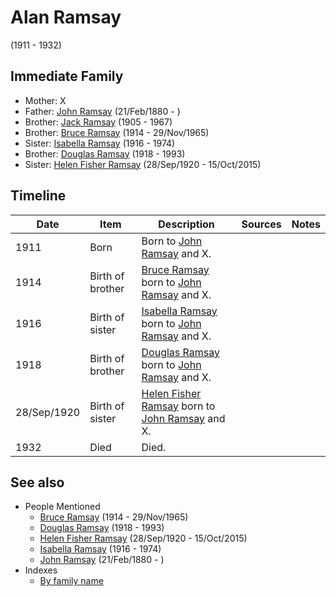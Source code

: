 ﻿---
layout: person
subject_key: i62219744
permalink: /people/i62219744
---

# Alan Ramsay
(1911 - 1932)

## Immediate Family

* Mother: X
* Father: [John Ramsay](./@64225415@-john-ramsay-b1880-2-21-d.md) (21/Feb/1880 - )
* Brother: [Jack Ramsay](./@55070438@-jack-ramsay-b1905-d1967.md) (1905 - 1967)
* Brother: [Bruce Ramsay](./@49046148@-bruce-ramsay-b1914-d1965-11-29.md) (1914 - 29/Nov/1965)
* Sister: [Isabella Ramsay](./@80504300@-isabella-ramsay-b1916-d1974.md) (1916 - 1974)
* Brother: [Douglas Ramsay](./@12977578@-douglas-ramsay-b1918-d1993.md) (1918 - 1993)
* Sister: [Helen Fisher Ramsay](./@34267190@-helen-fisher-ramsay-b1920-9-28-d2015-10-15.md) (28/Sep/1920 - 15/Oct/2015)

## Timeline

Date | Item | Description | Sources | Notes
---|---|---|---|---
1911 | Born | Born to [John Ramsay](./@64225415@-john-ramsay-b1880-2-21-d.md) and X. |  | 
1914 | Birth of brother | [Bruce Ramsay](./@49046148@-bruce-ramsay-b1914-d1965-11-29.md) born to [John Ramsay](./@64225415@-john-ramsay-b1880-2-21-d.md) and X. |  | 
1916 | Birth of sister | [Isabella Ramsay](./@80504300@-isabella-ramsay-b1916-d1974.md) born to [John Ramsay](./@64225415@-john-ramsay-b1880-2-21-d.md) and X. |  | 
1918 | Birth of brother | [Douglas Ramsay](./@12977578@-douglas-ramsay-b1918-d1993.md) born to [John Ramsay](./@64225415@-john-ramsay-b1880-2-21-d.md) and X. |  | 
28/Sep/1920 | Birth of sister | [Helen Fisher Ramsay](./@34267190@-helen-fisher-ramsay-b1920-9-28-d2015-10-15.md) born to [John Ramsay](./@64225415@-john-ramsay-b1880-2-21-d.md) and X. |  | 
1932 | Died | Died. |  | 


## See also

- People Mentioned
  - [Bruce Ramsay](./@49046148@-bruce-ramsay-b1914-d1965-11-29.md) (1914 - 29/Nov/1965)
  - [Douglas Ramsay](./@12977578@-douglas-ramsay-b1918-d1993.md) (1918 - 1993)
  - [Helen Fisher Ramsay](./@34267190@-helen-fisher-ramsay-b1920-9-28-d2015-10-15.md) (28/Sep/1920 - 15/Oct/2015)
  - [Isabella Ramsay](./@80504300@-isabella-ramsay-b1916-d1974.md) (1916 - 1974)
  - [John Ramsay](./@64225415@-john-ramsay-b1880-2-21-d.md) (21/Feb/1880 - )
- Indexes
  - [By family name](../index-by-family-name.md)
